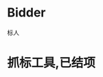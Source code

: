 <!--
 * @Author: ferried
 * @Email: harlancui@outlook.com
 * @Date: 2020-11-06 15:14:25
 * @LastEditTime: 2020-11-10 14:26:22
 * @LastEditors: ferried
 * @Description: Basic description
 * @FilePath: /bidding-go/README.md
 * @LICENSE: Apache-2.0
-->
# Bidder
标人

# 抓标工具,已结项


